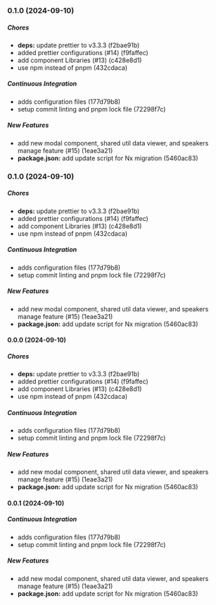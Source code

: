 ### 0.1.0 (2024-09-10)

##### Chores

* **deps:**  update prettier to v3.3.3 (f2bae91b)
*  added prettier configurations (#14) (f9faffec)
*  add component Libraries (#13) (c428e8d1)
*  use npm instead of pnpm (432cdaca)

##### Continuous Integration

*  adds configuration files (177d79b8)
*  setup commit linting and pnpm lock file (72298f7c)

##### New Features

*  add new modal component, shared util data viewer, and speakers manage feature (#15) (1eae3a21)
* **package.json:**  add update script for Nx migration (5460ac83)

### 0.1.0 (2024-09-10)

##### Chores

* **deps:**  update prettier to v3.3.3 (f2bae91b)
*  added prettier configurations (#14) (f9faffec)
*  add component Libraries (#13) (c428e8d1)
*  use npm instead of pnpm (432cdaca)

##### Continuous Integration

*  adds configuration files (177d79b8)
*  setup commit linting and pnpm lock file (72298f7c)

##### New Features

*  add new modal component, shared util data viewer, and speakers manage feature (#15) (1eae3a21)
* **package.json:**  add update script for Nx migration (5460ac83)

#### 0.0.0 (2024-09-10)

##### Chores

* **deps:**  update prettier to v3.3.3 (f2bae91b)
*  added prettier configurations (#14) (f9faffec)
*  add component Libraries (#13) (c428e8d1)
*  use npm instead of pnpm (432cdaca)

##### Continuous Integration

*  adds configuration files (177d79b8)
*  setup commit linting and pnpm lock file (72298f7c)

##### New Features

*  add new modal component, shared util data viewer, and speakers manage feature (#15) (1eae3a21)
* **package.json:**  add update script for Nx migration (5460ac83)

#### 0.0.1 (2024-09-10)

##### Continuous Integration

* adds configuration files (177d79b8)
* setup commit linting and pnpm lock file (72298f7c)

##### New Features

* add new modal component, shared util data viewer, and speakers manage feature (#15) (1eae3a21)
* **package.json:**  add update script for Nx migration (5460ac83)

